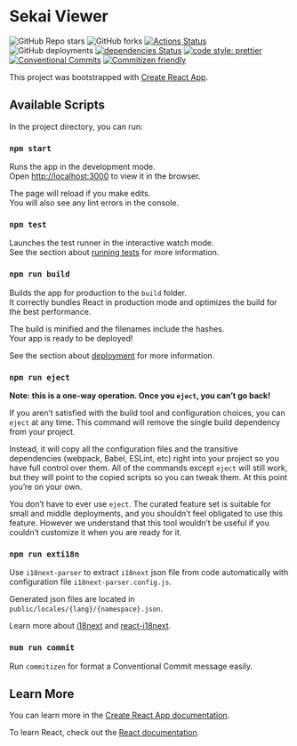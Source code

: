 # Sekai Viewer

![GitHub Repo stars](https://img.shields.io/github/stars/Sekai-World/sekai-viewer?style=social)
![GitHub forks](https://img.shields.io/github/forks/Sekai-World/sekai-viewer?style=social)
[![Actions Status](https://github.com/Sekai-World/sekai-viewer/workflows/DeployToGHPages/badge.svg)](https://github.com/Sekai-World/sekai-viewer/actions)
![GitHub deployments](https://img.shields.io/github/deployments/Sekai-World/sekai-viewer/github-pages?label=github-pages&style=flat-square)
[![dependencies Status](https://david-dm.org/Sekai-World/sekai-viewer/status.svg?style=flat-square)](https://david-dm.org/Sekai-World/sekai-viewer)
[![code style: prettier](https://img.shields.io/badge/code_style-prettier-ff69b4.svg?style=flat-square)](https://github.com/prettier/prettier)
[![Conventional Commits](https://img.shields.io/badge/Conventional%20Commits-1.0.0-yellow.svg?style=flat-square)](https://conventionalcommits.org)
[![Commitizen friendly](https://img.shields.io/badge/commitizen-friendly-brightgreen.svg)](http://commitizen.github.io/cz-cli/)

This project was bootstrapped with [Create React App](https://github.com/facebook/create-react-app).

## Available Scripts

In the project directory, you can run:

### `npm start`

Runs the app in the development mode.<br />
Open [http://localhost:3000](http://localhost:3000) to view it in the browser.

The page will reload if you make edits.<br />
You will also see any lint errors in the console.

### `npm test`

Launches the test runner in the interactive watch mode.<br />
See the section about [running tests](https://facebook.github.io/create-react-app/docs/running-tests) for more information.

### `npm run build`

Builds the app for production to the `build` folder.<br />
It correctly bundles React in production mode and optimizes the build for the best performance.

The build is minified and the filenames include the hashes.<br />
Your app is ready to be deployed!

See the section about [deployment](https://facebook.github.io/create-react-app/docs/deployment) for more information.

### `npm run eject`

**Note: this is a one-way operation. Once you `eject`, you can’t go back!**

If you aren’t satisfied with the build tool and configuration choices, you can `eject` at any time. This command will remove the single build dependency from your project.

Instead, it will copy all the configuration files and the transitive dependencies (webpack, Babel, ESLint, etc) right into your project so you have full control over them. All of the commands except `eject` will still work, but they will point to the copied scripts so you can tweak them. At this point you’re on your own.

You don’t have to ever use `eject`. The curated feature set is suitable for small and middle deployments, and you shouldn’t feel obligated to use this feature. However we understand that this tool wouldn’t be useful if you couldn’t customize it when you are ready for it.

### `npm run exti18n`

Use `i18next-parser` to extract `i18next` json file from code automatically with configuration file `i18next-parser.config.js`.

Generated json files are located in `public/locales/{lang}/{namespace}.json`.

Learn more about [i18next](https://www.i18next.com/) and [react-i18next](https://react.i18next.com/).

### `num run commit`

Run `commitizen` for format a Conventional Commit message easily.

## Learn More

You can learn more in the [Create React App documentation](https://facebook.github.io/create-react-app/docs/getting-started).

To learn React, check out the [React documentation](https://reactjs.org/).
